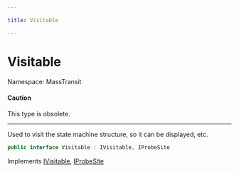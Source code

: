 ```yaml
---

title: Visitable

---
```


# Visitable

Namespace: MassTransit

#### Caution

This type is obsolete.

---

Used to visit the state machine structure, so it can be displayed, etc.

```csharp
public interface Visitable : IVisitable, IProbeSite
```

Implements [IVisitable](../masstransit/ivisitable), [IProbeSite](../masstransit/iprobesite)
